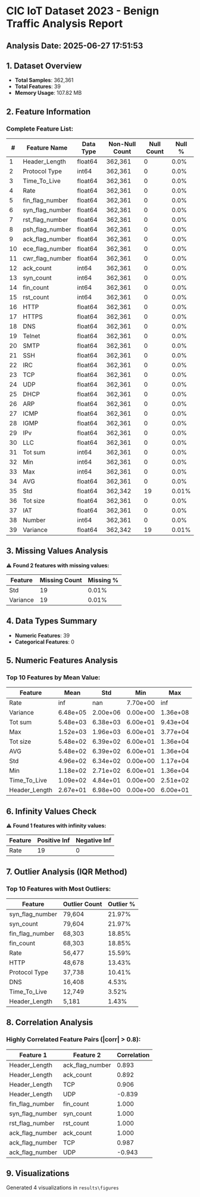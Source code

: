 # CIC IoT Dataset 2023 - Benign Traffic Analysis Report
**Analysis Date**: 2025-06-27 17:51:53
---

## 1. Dataset Overview
- **Total Samples**: 362,361
- **Total Features**: 39
- **Memory Usage**: 107.82 MB

## 2. Feature Information

### Complete Feature List:
| # | Feature Name | Data Type | Non-Null Count | Null Count | Null % |
|---|--------------|-----------|----------------|------------|--------|
| 1 | Header_Length | float64 | 362,361 | 0 | 0.0% |
| 2 | Protocol Type | int64 | 362,361 | 0 | 0.0% |
| 3 | Time_To_Live | float64 | 362,361 | 0 | 0.0% |
| 4 | Rate | float64 | 362,361 | 0 | 0.0% |
| 5 | fin_flag_number | float64 | 362,361 | 0 | 0.0% |
| 6 | syn_flag_number | float64 | 362,361 | 0 | 0.0% |
| 7 | rst_flag_number | float64 | 362,361 | 0 | 0.0% |
| 8 | psh_flag_number | float64 | 362,361 | 0 | 0.0% |
| 9 | ack_flag_number | float64 | 362,361 | 0 | 0.0% |
| 10 | ece_flag_number | float64 | 362,361 | 0 | 0.0% |
| 11 | cwr_flag_number | float64 | 362,361 | 0 | 0.0% |
| 12 | ack_count | int64 | 362,361 | 0 | 0.0% |
| 13 | syn_count | int64 | 362,361 | 0 | 0.0% |
| 14 | fin_count | int64 | 362,361 | 0 | 0.0% |
| 15 | rst_count | int64 | 362,361 | 0 | 0.0% |
| 16 | HTTP | float64 | 362,361 | 0 | 0.0% |
| 17 | HTTPS | float64 | 362,361 | 0 | 0.0% |
| 18 | DNS | float64 | 362,361 | 0 | 0.0% |
| 19 | Telnet | float64 | 362,361 | 0 | 0.0% |
| 20 | SMTP | float64 | 362,361 | 0 | 0.0% |
| 21 | SSH | float64 | 362,361 | 0 | 0.0% |
| 22 | IRC | float64 | 362,361 | 0 | 0.0% |
| 23 | TCP | float64 | 362,361 | 0 | 0.0% |
| 24 | UDP | float64 | 362,361 | 0 | 0.0% |
| 25 | DHCP | float64 | 362,361 | 0 | 0.0% |
| 26 | ARP | float64 | 362,361 | 0 | 0.0% |
| 27 | ICMP | float64 | 362,361 | 0 | 0.0% |
| 28 | IGMP | float64 | 362,361 | 0 | 0.0% |
| 29 | IPv | float64 | 362,361 | 0 | 0.0% |
| 30 | LLC | float64 | 362,361 | 0 | 0.0% |
| 31 | Tot sum | int64 | 362,361 | 0 | 0.0% |
| 32 | Min | int64 | 362,361 | 0 | 0.0% |
| 33 | Max | int64 | 362,361 | 0 | 0.0% |
| 34 | AVG | float64 | 362,361 | 0 | 0.0% |
| 35 | Std | float64 | 362,342 | 19 | 0.01% |
| 36 | Tot size | float64 | 362,361 | 0 | 0.0% |
| 37 | IAT | float64 | 362,361 | 0 | 0.0% |
| 38 | Number | int64 | 362,361 | 0 | 0.0% |
| 39 | Variance | float64 | 362,342 | 19 | 0.01% |

## 3. Missing Values Analysis

⚠️ **Found 2 features with missing values:**

| Feature | Missing Count | Missing % |
|---------|--------------|------------|
| Std | 19 | 0.01% |
| Variance | 19 | 0.01% |

## 4. Data Types Summary

- **Numeric Features**: 39
- **Categorical Features**: 0


## 5. Numeric Features Analysis

### Top 10 Features by Mean Value:
| Feature | Mean | Std | Min | Max |
|---------|------|-----|-----|-----|
| Rate | inf | nan | 7.70e+00 | inf |
| Variance | 6.48e+05 | 2.00e+06 | 0.00e+00 | 1.36e+08 |
| Tot sum | 5.48e+03 | 6.38e+03 | 6.00e+01 | 9.43e+04 |
| Max | 1.52e+03 | 1.96e+03 | 6.00e+01 | 3.77e+04 |
| Tot size | 5.48e+02 | 6.39e+02 | 6.00e+01 | 1.36e+04 |
| AVG | 5.48e+02 | 6.39e+02 | 6.00e+01 | 1.36e+04 |
| Std | 4.96e+02 | 6.34e+02 | 0.00e+00 | 1.17e+04 |
| Min | 1.18e+02 | 2.71e+02 | 6.00e+01 | 1.36e+04 |
| Time_To_Live | 1.09e+02 | 4.84e+01 | 0.00e+00 | 2.51e+02 |
| Header_Length | 2.67e+01 | 6.98e+00 | 0.00e+00 | 6.00e+01 |

## 6. Infinity Values Check

⚠️ **Found 1 features with infinity values:**

| Feature | Positive Inf | Negative Inf |
|---------|--------------|---------------|
| Rate | 19 | 0 |

## 7. Outlier Analysis (IQR Method)

### Top 10 Features with Most Outliers:
| Feature | Outlier Count | Outlier % |
|---------|---------------|------------|
| syn_flag_number | 79,604 | 21.97% |
| syn_count | 79,604 | 21.97% |
| fin_flag_number | 68,303 | 18.85% |
| fin_count | 68,303 | 18.85% |
| Rate | 56,477 | 15.59% |
| HTTP | 48,678 | 13.43% |
| Protocol Type | 37,738 | 10.41% |
| DNS | 16,408 | 4.53% |
| Time_To_Live | 12,749 | 3.52% |
| Header_Length | 5,181 | 1.43% |

## 8. Correlation Analysis

### Highly Correlated Feature Pairs (|corr| > 0.8):
| Feature 1 | Feature 2 | Correlation |
|-----------|-----------|-------------|
| Header_Length | ack_flag_number | 0.893 |
| Header_Length | ack_count | 0.892 |
| Header_Length | TCP | 0.906 |
| Header_Length | UDP | -0.839 |
| fin_flag_number | fin_count | 1.000 |
| syn_flag_number | syn_count | 1.000 |
| rst_flag_number | rst_count | 1.000 |
| ack_flag_number | ack_count | 1.000 |
| ack_flag_number | TCP | 0.987 |
| ack_flag_number | UDP | -0.943 |

## 9. Visualizations

Generated 4 visualizations in `results\figures`
